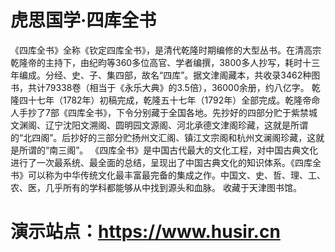 # 虎思国学·四库全书
《四库全书》全称《钦定四库全书》，是清代乾隆时期编修的大型丛书。在清高宗乾隆帝的主持下，由纪昀等360多位高官、学者编撰，3800多人抄写，耗时十三年编成。分经、史、子、集四部，故名“四库”。据文津阁藏本，共收录3462种图书，共计79338卷（相当于《永乐大典》的3.5倍），36000余册，约八亿字。 乾隆四十七年（1782年）初稿完成，乾隆五十七年（1792年）全部完成。乾隆帝命人手抄了7部《四库全书》，下令分别藏于全国各地。先抄好的四部分贮于紫禁城文渊阁、辽宁沈阳文溯阁、圆明园文源阁、河北承德文津阁珍藏，这就是所谓的“北四阁”。后抄好的三部分贮扬州文汇阁、镇江文宗阁和杭州文澜阁珍藏，这就是所谓的“南三阁”。 《四库全书》是中国古代最大的文化工程，对中国古典文化进行了一次最系统、最全面的总结，呈现出了中国古典文化的知识体系。《四库全书》可以称为中华传统文化最丰富最完备的集成之作。中国文、史、哲、理、工、农、医，几乎所有的学科都能够从中找到源头和血脉。 收藏于天津图书馆。
# 演示站点：https://www.husir.cn
